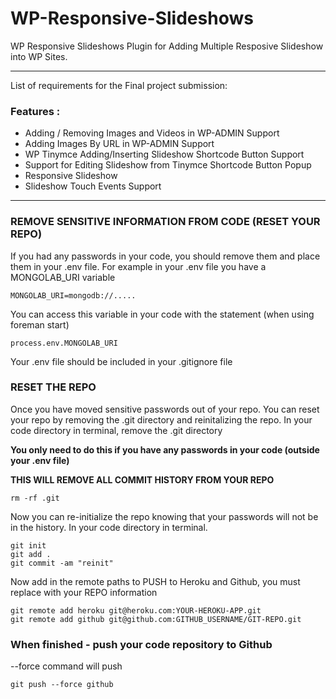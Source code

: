 # WP-Responsive-Slideshows

WP Responsive Slideshows Plugin for Adding Multiple Resposive Slideshow into WP Sites.

-----------------------

List of requirements for the Final project submission:

### Features : 
* Adding / Removing Images and Videos in WP-ADMIN Support
* Adding Images By URL in WP-ADMIN Support
* WP Tinymce Adding/Inserting Slideshow Shortcode Button Support
* Support for Editing Slideshow from Tinymce Shortcode Button Popup
* Responsive Slideshow
* Slideshow Touch Events Support

-------

### REMOVE SENSITIVE INFORMATION FROM CODE (RESET YOUR REPO)

If you had any passwords in your code, you should remove them and place them in your .env file. For example in your .env file you have a MONGOLAB_URI variable
    
    MONGOLAB_URI=mongodb://.....
    
You can access this variable in your code with the statement (when using foreman start)

    process.env.MONGOLAB_URI
    
Your .env file should be included in your .gitignore file

### RESET THE REPO

Once you have moved sensitive passwords out of your repo. You can reset your repo by removing the .git directory and reinitalizing the repo. In your code directory in terminal, remove the .git directory

**You only need to do this if you have any passwords in your code (outside your .env file)**

**THIS WILL REMOVE ALL COMMIT HISTORY FROM YOUR REPO**

    rm -rf .git
    
Now you can re-initialize the repo knowing that your passwords will not be in the history. In your code directory in terminal.

    git init
    git add .
    git commit -am "reinit"

Now add in the remote paths to PUSH to Heroku and Github, you must replace with your REPO information

    git remote add heroku git@heroku.com:YOUR-HEROKU-APP.git
    git remote add github git@github.com:GITHUB_USERNAME/GIT-REPO.git
    


    


### When finished - push your code repository to Github

--force command will push

    git push --force github
